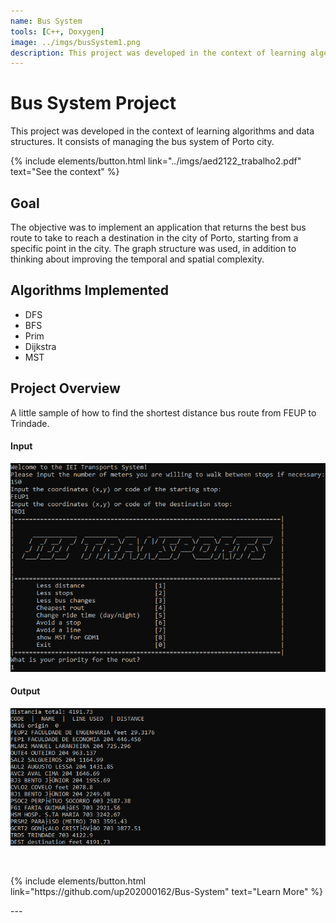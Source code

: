 ```yaml
---
name: Bus System
tools: [C++, Doxygen]
image: ../imgs/busSystem1.png
description: This project was developed in the context of learning algorithms and data structures. It consists of managing the bus system of Porto city.
---
```


# **Bus System Project**

This project was developed in the context of learning algorithms and data structures. It consists of managing the bus system of Porto city.

<p>
{% include elements/button.html link="../imgs/aed2122_trabalho2.pdf" text="See the context" %}
</p>

## **Goal**

The objective was to implement an application that returns the best bus route to take to reach a destination in the city of Porto, starting from a specific point in the city. The graph structure was used, in addition to thinking about improving the temporal and spatial complexity.

## **Algorithms Implemented**
- DFS
- BFS
- Prim
- Dijkstra
- MST

## **Project Overview**

A little sample of how to find the shortest distance bus route from FEUP to Trindade.

#### Input
<p class="smart-pictures">
    <img src="../imgs/busSystem1.png" alt="Image">
</p>

#### Output
<p class="smart-pictures">
    <img src="../imgs/busSystem2.png" alt="Image">
</p>

<br>

<p  class="text-center">
{% include elements/button.html link="https://github.com/up202000162/Bus-System" text="Learn More" %}
</p>---